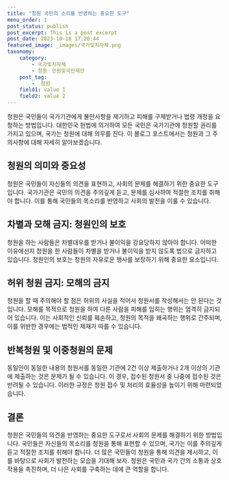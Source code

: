 ```yaml
---
title: "청원 국민의 소리를 반영하는 중요한 도구"
menu_order: 1
post_status: publish
post_excerpt: This is a post excerpt
post_date: 2023-10-18 17:20:44
featured_image: _images/국가및지자체.png
taxonomy:
    category:
        - 국가및지자체
        - 청원ㆍ민원및국민제안
    post_tag:
        -  청원
    field1: value 1
    field2: value 2
---
```



청원은 국민들이 국가기관에게 불만사항을 제기하고 피해를 구제받거나 법령 개정을 요청하는 방법입니다. 대한민국 헌법에 의거하여 모든 국민은 국가기관에 청원할 권리를 가지고 있으며, 국가는 청원에 대해 의무를 진다. 이 블로그 포스트에서는 청원과 그 주의사항에 대해 자세히 알아보겠습니다.

## 청원의 의미와 중요성

청원은 국민들이 자신들의 의견을 표현하고, 사회의 문제를 해결하기 위한 중요한 도구입니다. 국가기관은 국민의 의견을 주의깊게 듣고, 문제를 심사하여 적절한 조치를 취해야 합니다. 이를 통해 국민들의 목소리를 반영하고 사회의 발전을 이룰 수 있습니다.

## 차별과 모해 금지: 청원인의 보호

청원을 하는 사람들은 차별대우를 받거나 불이익을 강요당하지 않아야 합니다. 어떠한 이유에선지 청원을 한 사람들이 차별을 받거나 불이익을 받지 않도록 법으로 금지하고 있습니다. 청원인의 보호는 청원의 자유로운 행사를 보장하기 위해 중요한 요소입니다.

## 허위 청원 금지: 모해의 금지

청원을 할 때 주의해야 할 점은 허위의 사실을 적어서 청원서를 작성해서는 안 된다는 것입니다. 모해를 목적으로 청원을 하여 다른 사람을 피해를 입히는 행위는 엄격히 금지되어 있습니다. 이는 사회적인 신뢰를 훼손하고, 청원의 목적을 왜곡하는 행위로 간주되며, 이를 위반한 경우에는 법적인 제재가 따를 수 있습니다.

## 반복청원 및 이중청원의 문제

동일인이 동일한 내용의 청원서를 동일한 기관에 2건 이상 제출하거나 2개 이상의 기관에 제출하는 것은 문제가 될 수 있습니다. 이 경우, 접수된 청원서 중 나중에 접수된 것은 반려될 수 있습니다. 이러한 규정은 청원 접수 및 처리의 효율성을 높이기 위해 마련되었습니다.

## 결론

청원은 국민들의 의견을 반영하는 중요한 도구로서 사회의 문제를 해결하기 위한 방법입니다. 국민들은 자신들의 목소리를 청원을 통해 표현할 수 있으며, 국가는 이를 주의깊게 듣고 적절한 조치를 취해야 합니다. 더 많은 국민들이 청원을 통해 의견을 제시하고, 이를 바탕으로 사회가 발전하는 모습을 기대해 보자. 청원은 국민과 국가 간의 소통과 상호작용을 촉진하며, 더 나은 사회를 구축하는 데에 큰 역할을 합니다.
